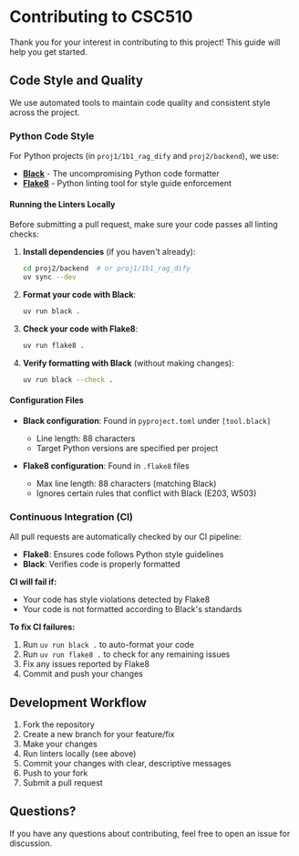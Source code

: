 # Contributing to CSC510

Thank you for your interest in contributing to this project! This guide will help you get started.

## Code Style and Quality

We use automated tools to maintain code quality and consistent style across the project.

### Python Code Style

For Python projects (in `proj1/1b1_rag_dify` and `proj2/backend`), we use:

- **[Black](https://black.readthedocs.io/)** - The uncompromising Python code formatter
- **[Flake8](https://flake8.pycqa.org/)** - Python linting tool for style guide enforcement

#### Running the Linters Locally

Before submitting a pull request, make sure your code passes all linting checks:

1. **Install dependencies** (if you haven't already):
   ```bash
   cd proj2/backend  # or proj1/1b1_rag_dify
   uv sync --dev
   ```

2. **Format your code with Black**:
   ```bash
   uv run black .
   ```

3. **Check your code with Flake8**:
   ```bash
   uv run flake8 .
   ```

4. **Verify formatting with Black** (without making changes):
   ```bash
   uv run black --check .
   ```

#### Configuration Files

- **Black configuration**: Found in `pyproject.toml` under `[tool.black]`
  - Line length: 88 characters
  - Target Python versions are specified per project
  
- **Flake8 configuration**: Found in `.flake8` files
  - Max line length: 88 characters (matching Black)
  - Ignores certain rules that conflict with Black (E203, W503)

### Continuous Integration (CI)

All pull requests are automatically checked by our CI pipeline:

- **Flake8**: Ensures code follows Python style guidelines
- **Black**: Verifies code is properly formatted

**CI will fail if:**
- Your code has style violations detected by Flake8
- Your code is not formatted according to Black's standards

**To fix CI failures:**
1. Run `uv run black .` to auto-format your code
2. Run `uv run flake8 .` to check for any remaining issues
3. Fix any issues reported by Flake8
4. Commit and push your changes

## Development Workflow

1. Fork the repository
2. Create a new branch for your feature/fix
3. Make your changes
4. Run linters locally (see above)
5. Commit your changes with clear, descriptive messages
6. Push to your fork
7. Submit a pull request

## Questions?

If you have any questions about contributing, feel free to open an issue for discussion.
